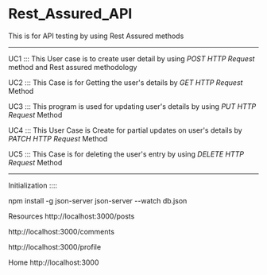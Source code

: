 # Rest_Assured_API
This is for API testing by using Rest Assured methods

-----------------------------------------------------------------

UC1 ::: This User case is to create user detail by using *POST HTTP Request* method and Rest assured methodology

UC2 ::: This Case is for Getting the user's details by *GET HTTP Request* Method

UC3 ::: This program is used for updating user's details by using *PUT HTTP Request* Method

UC4 ::: This User Case is Create for partial updates on user's details by *PATCH HTTP Request* Method

UC5 ::: This Case is for deleting the user's entry by using *DELETE HTTP Request* Method

---------------------------------------------------------------
Initialization :::: 

npm install -g json-server
json-server --watch db.json

  Resources
  http://localhost:3000/posts
  
  http://localhost:3000/comments
  
  http://localhost:3000/profile

  Home
  http://localhost:3000
